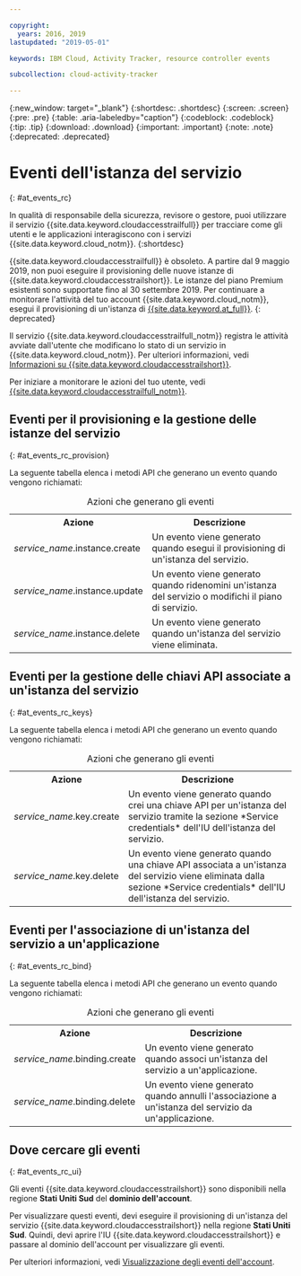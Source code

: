 ```yaml
---

copyright:
  years: 2016, 2019
lastupdated: "2019-05-01"

keywords: IBM Cloud, Activity Tracker, resource controller events

subcollection: cloud-activity-tracker

---
```


{:new_window: target="_blank"}
{:shortdesc: .shortdesc}
{:screen: .screen}
{:pre: .pre}
{:table: .aria-labeledby="caption"}
{:codeblock: .codeblock}
{:tip: .tip}
{:download: .download}
{:important: .important}
{:note: .note}
{:deprecated: .deprecated}

# Eventi dell'istanza del servizio  
{: #at_events_rc}

In qualità di responsabile della sicurezza, revisore o gestore, puoi utilizzare il servizio {{site.data.keyword.cloudaccesstrailfull}} per tracciare come gli utenti e le applicazioni interagiscono con i servizi {{site.data.keyword.cloud_notm}}. 
{:shortdesc}

{{site.data.keyword.cloudaccesstrailfull}} è obsoleto. A partire dal 9 maggio 2019, non puoi eseguire il provisioning delle nuove istanze di {{site.data.keyword.cloudaccesstrailshort}}. Le istanze del piano Premium esistenti sono supportate fino al 30 settembre 2019. Per continuare a monitorare l'attività del tuo account {{site.data.keyword.cloud_notm}}, esegui il provisioning di un'istanza di [{{site.data.keyword.at_full}}](/docs/services/Activity-Tracker-with-LogDNA?topic=logdnaat-getting-started#getting-started).
{: deprecated}

Il servizio {{site.data.keyword.cloudaccesstrailfull_notm}} registra le attività avviate dall'utente che modificano lo stato di un servizio in {{site.data.keyword.cloud_notm}}. Per ulteriori informazioni, vedi [Informazioni su {{site.data.keyword.cloudaccesstrailshort}}](/docs/services/cloud-activity-tracker?topic=cloud-activity-tracker-activity_tracker_ov#activity_tracker_ov).

Per iniziare a monitorare le azioni del tuo utente, vedi [{{site.data.keyword.cloudaccesstrailfull_notm}}](/docs/services/cloud-activity-tracker?topic=cloud-activity-tracker-getting-started). 


## Eventi per il provisioning e la gestione delle istanze del servizio
{: #at_events_rc_provision}

La seguente tabella elenca i metodi API che generano un evento quando vengono richiamati:

<table>
  <caption>Azioni che generano gli eventi</caption>
  <tr>
    <th>Azione</th>
	  <th>Descrizione</th>
  </tr>
  <tr>
    <td><i>service_name</i>.instance.create</td>
	  <td>Un evento viene generato quando esegui il provisioning di un'istanza del servizio.</td>
  </tr>
  <tr>
    <td><i>service_name</i>.instance.update</td>
	  <td>Un evento viene generato quando ridenomini un'istanza del servizio o modifichi il piano di servizio.</td>
  </tr>
  <tr>
    <td><i>service_name</i>.instance.delete</td>
	  <td>Un evento viene generato quando un'istanza del servizio viene eliminata.</td>
  </tr>
</table>


##  Eventi per la gestione delle chiavi API associate a un'istanza del servizio
{: #at_events_rc_keys}

La seguente tabella elenca i metodi API che generano un evento quando vengono richiamati:

<table>
  <caption>Azioni che generano gli eventi</caption>
  <tr>
    <th>Azione</th>
	  <th>Descrizione</th>
  </tr>
  <tr>
    <td><i>service_name</i>.key.create</td>
	  <td>Un evento viene generato quando crei una chiave API per un'istanza del servizio tramite la sezione *Service credentials* dell'IU dell'istanza del servizio.</td>
  </tr>
  <tr>
    <td><i>service_name</i>.key.delete</td>
	  <td>Un evento viene generato quando una chiave API associata a un'istanza del servizio viene eliminata dalla sezione *Service credentials* dell'IU dell'istanza del servizio.</td>
  </tr>
</table>

##  Eventi per l'associazione di un'istanza del servizio a un'applicazione
{: #at_events_rc_bind}

La seguente tabella elenca i metodi API che generano un evento quando vengono richiamati:

<table>
  <caption>Azioni che generano gli eventi</caption>
  <tr>
    <th>Azione</th>
	  <th>Descrizione</th>
  </tr>
  <tr>
    <td><i>service_name</i>.binding.create</td>
	  <td>Un evento viene generato quando associ un'istanza del servizio a un'applicazione.</td>
  </tr>
  <tr>
    <td><i>service_name</i>.binding.delete</td>
	  <td>Un evento viene generato quando annulli l'associazione a un'istanza del servizio da un'applicazione.</td>
  </tr>
</table>




## Dove cercare gli eventi
{: #at_events_rc_ui}

Gli eventi {{site.data.keyword.cloudaccesstrailshort}} sono disponibili nella regione **Stati Uniti Sud** del **dominio dell'account**.

Per visualizzare questi eventi, devi eseguire il provisioning di un'istanza del servizio {{site.data.keyword.cloudaccesstrailshort}} nella regione **Stati Uniti Sud**. Quindi, devi aprire l'IU {{site.data.keyword.cloudaccesstrailshort}} e passare al dominio dell'account per visualizzare gli eventi. 

Per ulteriori informazioni, vedi [Visualizzazione degli eventi dell'account](/docs/services/cloud-activity-tracker/how-to/manage-events-ui?topic=cloud-activity-tracker-view_acc_events#view_acc_events_account_events).



